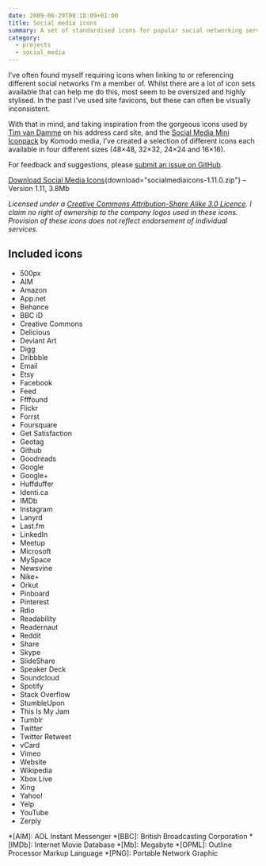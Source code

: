 ```yaml
---
date: 2009-06-29T00:18:09+01:00
title: Social media icons
summary: A set of standardised icons for popular social networking services and tools.
category:
  - projects
  - social_media
---
```


I’ve often found myself requiring icons when linking to or referencing different social networks I’m a member of. Whilst there are a lot of icon sets available that can help me do this, most seem to be oversized and highly stylised. In the past I’ve used site favicons, but these can often be visually inconsistent.

With that in mind, and taking inspiration from the gorgeous icons used by [Tim van Damme][1] on his address card site, and the [Social Media Mini Iconpack][2] by Komodo media, I’ve created a selection of different icons each available in four different sizes (48×48, 32×32, 24×24 and 16×16).

For feedback and suggestions, please [submit an issue on GitHub][3].

[Download Social Media Icons][4]{download="socialmediaicons-1.11.0.zip"} – Version 1.11, 3.8Mb

_Licensed under a [Creative Commons Attribution-Share Alike 3.0 Licence][5]. I claim no right of ownership to the company logos used in these icons. Provision of these icons does not reflect endorsement of individual services._

## Included icons

- 500px
- AIM
- Amazon
- App.net
- Behance
- BBC iD
- Creative Commons
- Delicious
- Deviant Art
- Digg
- Dribbble
- Email
- Etsy
- Facebook
- Feed
- Ffffound
- Flickr
- Forrst
- Foursquare
- Get Satisfaction
- Geotag
- Github
- Goodreads
- Google
- Google+
- Huffduffer
- Identi.ca
- IMDb
- Instagram
- Lanyrd
- Last.fm
- LinkedIn
- Meetup
- Microsoft
- MySpace
- Newsvine
- Nike+
- Orkut
- Pinboard
- Pinterest
- Rdio
- Readability
- Readernaut
- Reddit
- Share
- Skype
- SlideShare
- Speaker Deck
- Soundcloud
- Spotify
- Stack Overflow
- StumbleUpon
- This Is My Jam
- Tumblr
- Twitter
- Twitter Retweet
- vCard
- Vimeo
- Website
- Wikipedia
- Xbox Live
- Xing
- Yahoo!
- Yelp
- YouTube
- Zerply

[1]: http://timvandamme.com/
[2]: http://www.komodomedia.com/blog/2008/12/social-media-mini-iconpack/
[3]: https://github.com/paulrobertlloyd/socialmediaicons/issues
[4]: https://github.com/paulrobertlloyd/socialmediaicons/archive/1.11.0.zip
[5]: http://creativecommons.org/licenses/by-sa/3.0/

*[AIM]: AOL Instant Messenger
*[BBC]: British Broadcasting Corporation
*[IMDb]: Internet Movie Database
*[Mb]: Megabyte
*[OPML]: Outline Processor Markup Language
*[PNG]: Portable Network Graphic
